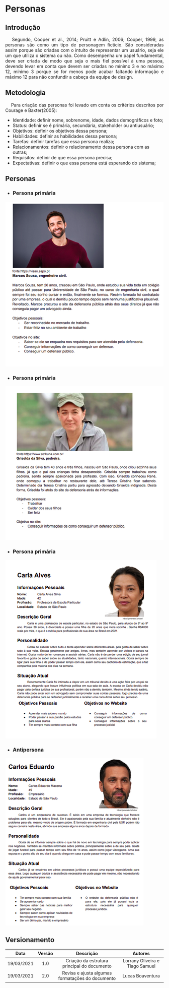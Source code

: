 # Personas

## Introdução

<p align='justify'> &emsp; 
    Segundo, Cooper et al., 2014; Pruitt e Adlin, 2006; Cooper, 1999, as personas são como um tipo de personagem fictício. São consideradas assim porque são criadas com o intuito de representar um usuário, seja ele um que utiliza o sistema ou não. Como desempenha um papel fundamental, deve ser criada de modo que seja o mais fiel possível à uma pessoa, devendo levar em conta que devem ser criadas no mínimo 3 e no máximo 12, mínimo 3 porque se for menos pode acabar faltando informação e máximo 12 para não confundir a cabeça da equipe de design.</p>

## Metodologia

<p align='justify'> &emsp; Para criação das personas foi levado em conta os critérios descritos por Courage e Baxter(2005):

- Identidade: definir nome, sobrenome, idade, dados demográficos e foto;
- Status: definir se é primária, secundária, stakeholder ou antiusuário;
- Objetivos: definir os objetivos dessa persona;
- Habilidades: definir as habilidades dessa persona;
- Tarefas: definir tarefas que essa persona realiza;
- Relacionamentos: definir o relacionamento dessa persona com as outras;
- Requisitos: definir de que essa persona precisa;
- Expectativas: definir o que essa persona está esperando do sistema;
</p>

## Personas

- ### Persona primária

![](../assets/personas/persona2.png)

- ### Persona primária

![](../assets/personas/persona3.png)

- ### Persona primária

![](../assets/personas/persona4.png)

- ### Antipersona

![](../assets/personas/persona1.png)





## Versionamento

|    Data    | Versão |                  Descrição                  |               Autores               |
| :--------: | :----: | :-----------------------------------------: | :---------------------------------: |
| 19/03/2021 |  1.0   | Criação da estrutura principal do documento | Lorrany Oliveira e Tiago Samuel |
| 19/03/2021 |  2.0   | Revisa e ajusta algumas formatações do documento | Lucas Boaventura |
